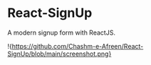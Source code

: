 # React-SignUp

A modern signup form with ReactJS.

!{https://github.com/Chashm-e-Afreen/React-SignUp/blob/main/screenshot.png}
